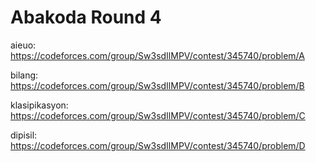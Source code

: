 # Abakoda Round 4

aieuo: https://codeforces.com/group/Sw3sdIlMPV/contest/345740/problem/A

bilang: https://codeforces.com/group/Sw3sdIlMPV/contest/345740/problem/B

klasipikasyon: https://codeforces.com/group/Sw3sdIlMPV/contest/345740/problem/C

dipisil: https://codeforces.com/group/Sw3sdIlMPV/contest/345740/problem/D
